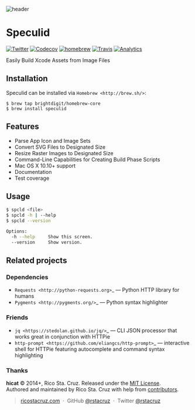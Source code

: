 ![header](https://raw.githubusercontent.com/brightdigit/speculid/release/1.0.0/assets/images/Logo.png)

# Speculid

[![Twitter](https://img.shields.io/badge/Twitter-@BrightDigit-blue.svg?style=flat)](http://twitter.com/brightdigit)
[![Codecov](https://img.shields.io/codecov/c/github/brightdigit/speuclid.svg?maxAge=2592000)](https://codecov.io/gh/brightdigit/speuclid)
[![homebrew](https://img.shields.io/homebrew/v/speculid.svg?maxAge=2592000)](brew.sh)
[![Travis](https://img.shields.io/travis/brightdigit/speculid.svg)](https://travis-ci.org/brightdigit/speculid)
[![Analytics](https://ga-beacon.appspot.com/UA-33667276-5/brightdigit/speculid)](https://github.com/igrigorik/ga-beacon)

Easily Build Xcode Assets from Image Files

## Installation

Speculid can be installed via `Homebrew <http://brew.sh/>`:

    $ brew tap brightdigit/homebrew-core
    $ brew install speculid

## Features

* Parse App Icon and Image Sets
* Convert SVG Files to Designated Size
* Resize Raster Images to Designated Size
* Command-Line Capabilities for Creating Build Phase Scripts
* Mac OS X 10.10+ support
* Documentation
* Test coverage
    
## Usage

```bash
$ spcld <file>
$ spcld -h | --help
$ spcld --version

Options:
  -h --help     Show this screen.
  --version     Show version.
```

## Related projects

### Dependencies

* `Requests <http://python-requests.org>`_
  — Python HTTP library for humans
* `Pygments <http://pygments.org/>`_
  — Python syntax highlighter

### Friends

* `jq <https://stedolan.github.io/jq/>`_
  — CLI JSON processor that
  works great in conjunction with HTTPie
* `http-prompt <https://github.com/eliangcs/http-prompt>`_
  —  interactive shell for HTTPie featuring autocomplete
  and command syntax highlighting


### Thanks

**hicat** © 2014+, Rico Sta. Cruz. Released under the [MIT License].<br>
Authored and maintained by Rico Sta. Cruz with help from [contributors].

> [ricostacruz.com](http://ricostacruz.com) &nbsp;&middot;&nbsp;
> GitHub [@rstacruz](https://github.com/rstacruz) &nbsp;&middot;&nbsp;
> Twitter [@rstacruz](https://twitter.com/rstacruz)

[MIT License]: http://mit-license.org/
[contributors]: http://github.com/rstacruz/hicat/contributors
[highlight.js]: http://highlightjs.org